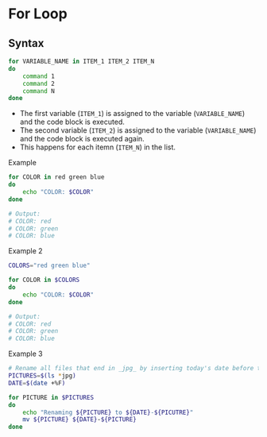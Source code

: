 # For Loop

## Syntax

```sh
for VARIABLE_NAME in ITEM_1 ITEM_2 ITEM_N
do
    command 1
    command 2
    command N
done
```

- The first variable (`ITEM_1`) is assigned to the variable (`VARIABLE_NAME`) and the code block is executed.
- The second variable (`ITEM_2`) is assigned to the variable (`VARIABLE_NAME`) and the code block is executed again.
- This happens for each itemn (`ITEM_N`) in the list.

Example
```sh
for COLOR in red green blue
do
    echo "COLOR: $COLOR"
done

# Output:
# COLOR: red
# COLOR: green
# COLOR: blue
```

Example 2
```sh
COLORS="red green blue"

for COLOR in $COLORS
do
    echo "COLOR: $COLOR"
done

# Output:
# COLOR: red
# COLOR: green
# COLOR: blue
```

Example 3
```sh
# Rename all files that end in _jpg_ by inserting today's date before the original filename.
PICTURES=$(ls *jpg)
DATE=$(date +%F)

for PICTURE in $PICTURES
do
    echo "Renaming ${PICTURE} to ${DATE}-${PICUTRE}"
    mv ${PICTURE} ${DATE}-${PICTURE}
done
```
